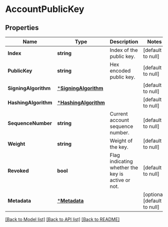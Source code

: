 # AccountPublicKey

## Properties
Name | Type | Description | Notes
------------ | ------------- | ------------- | -------------
**Index** | **string** | Index of the public key. | [default to null]
**PublicKey** | **string** | Hex encoded public key. | [default to null]
**SigningAlgorithm** | [***SigningAlgorithm**](SigningAlgorithm.md) |  | [default to null]
**HashingAlgorithm** | [***HashingAlgorithm**](HashingAlgorithm.md) |  | [default to null]
**SequenceNumber** | **string** | Current account sequence number. | [default to null]
**Weight** | **string** | Weight of the key. | [default to null]
**Revoked** | **bool** | Flag indicating whether the key is active or not. | [default to null]
**Metadata** | [***Metadata**](Metadata.md) |  | [optional] [default to null]

[[Back to Model list]](../README.md#documentation-for-models) [[Back to API list]](../README.md#documentation-for-api-endpoints) [[Back to README]](../README.md)

